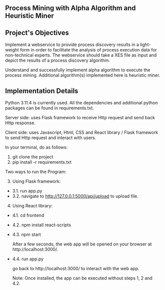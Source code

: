 ## Process Mining with Alpha Algorithm and Heuristic Miner

## Project's Objectives

Implement a webservice to provide process discovery results in a light-weight form in order to facilitate the analysis of process execution data for non-technical experts. The webservice should take a XES file as input and depict the results of a process discovery algorithm.

Understand and successfully implement alpha algorithm to execute the process mining. Additional algorithm(s) implemented here is heuristic miner.

## Implementation Details

Python 3.11.4 is currently used. All the dependencies and additional python packages can be found in requirements.txt.

Server side: uses Flask framework to receive Http request and send back Http response.

Client side: uses Javascript, Html, CSS and React library / Flask framework to send Http request and interact with users.

In your terminal, do as follows:

1. git clone the project
2. pip install -r requirements.txt

Two ways to run the Program:

3. Using Flask framework:

- 3.1. run app.py
- 3.2. navigate to http://127.0.0.1:5000/api/upload to upload file.

4. Using React library:

- 4.1. cd frontend
- 4.2. npm install react-scripts
- 4.3. npm start

  After a few seconds, the web app will be opened on your browser at http://localhost:3000/.

- 4.4. run app.py

  go back to http://localhost:3000/ to interact with the web app.

  Note: Once installed, the app can be executed without steps 1, 2 and 4.2.
